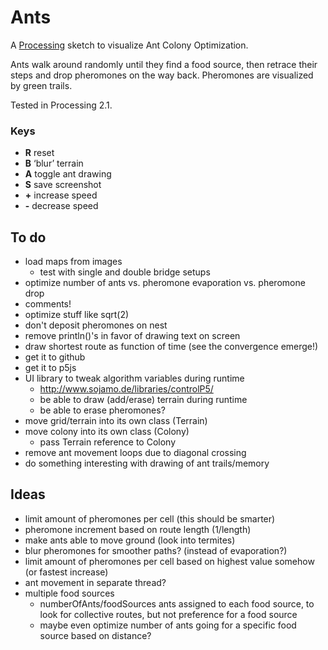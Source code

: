 # Ants

A [Processing](http://processing.org) sketch to visualize Ant Colony Optimization.

Ants walk around randomly until they find a food source, then retrace their steps and drop pheromones on the way back. Pheromones are visualized by green trails.

Tested in Processing 2.1.

### Keys

- **R** reset
- **B** ‘blur’ terrain
- **A** toggle ant drawing
- **S** save screenshot
- **+** increase speed
- **-** decrease speed

## To do

- load maps from images
  - test with single and double bridge setups
- optimize number of ants vs. pheromone evaporation vs. pheromone drop
- comments!
- optimize stuff like sqrt(2)
- don't deposit pheromones on nest
- remove println()'s in favor of drawing text on screen
- draw shortest route as function of time (see the convergence emerge!)
- get it to github
- get it to p5js
- UI library to tweak algorithm variables during runtime
  - <http://www.sojamo.de/libraries/controlP5/>
  - be able to draw (add/erase) terrain during runtime
  - be able to erase pheromones?
- move grid/terrain into its own class (Terrain)
- move colony into its own class (Colony)
  - pass Terrain reference to Colony
- remove ant movement loops due to diagonal crossing
- do something interesting with drawing of ant trails/memory


## Ideas

- limit amount of pheromones per cell (this should be smarter)
- pheromone increment based on route length (1/length)
- make ants able to move ground (look into termites)
- blur pheromones for smoother paths? (instead of evaporation?)
- limit amount of pheromones per cell based on highest value somehow (or fastest increase)
- ant movement in separate thread?
- multiple food sources
  - numberOfAnts/foodSources ants assigned to each food source, to look for collective routes, but not preference for a food source
  - maybe even optimize number of ants going for a specific food source based on distance?